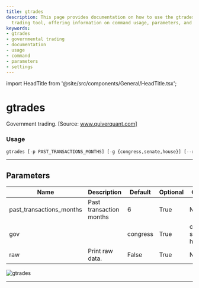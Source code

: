 ```yaml
---
title: gtrades
description: This page provides documentation on how to use the gtrades governmental
  trading tool, offering information on command usage, parameters, and possible settings.
keywords:
- gtrades
- governmental trading
- documentation
- usage
- command
- parameters
- settings
---
```


import HeadTitle from '@site/src/components/General/HeadTitle.tsx';

<HeadTitle title="gtrades - Gov - Stocks - Reference | OpenBB Terminal Docs" />

# gtrades

Government trading. [Source: www.quiverquant.com]

### Usage

```python
gtrades [-p PAST_TRANSACTIONS_MONTHS] [-g {congress,senate,house}] [--raw]
```

---

## Parameters

| Name | Description | Default | Optional | Choices |
| ---- | ----------- | ------- | -------- | ------- |
| past_transactions_months | Past transaction months | 6 | True | None |
| gov |  | congress | True | congress, senate, house |
| raw | Print raw data. | False | True | None |

![gtrades](https://user-images.githubusercontent.com/46355364/154263341-9f51e041-e2c6-408c-bf80-5ef3c7f045f0.png)

---

